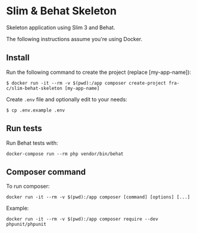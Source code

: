 # Slim & Behat Skeleton

Skeleton application using Slim 3 and Behat.

The following instructions assume you're using Docker.

## Install

Run the following command to create the project (replace [my-app-name]):

`$ docker run -it --rm -v $(pwd):/app composer create-project fra-c/slim-behat-skeleton [my-app-name]`

Create `.env` file and optionally edit to your needs:

`$ cp .env.example .env`

## Run tests

Run Behat tests with:

`docker-compose run --rm php vendor/bin/behat`

## Composer command

To run composer:

`docker run -it --rm -v $(pwd):/app composer [command] [options] [...]`

Example:

`docker run -it --rm -v $(pwd):/app composer require --dev phpunit/phpunit`

